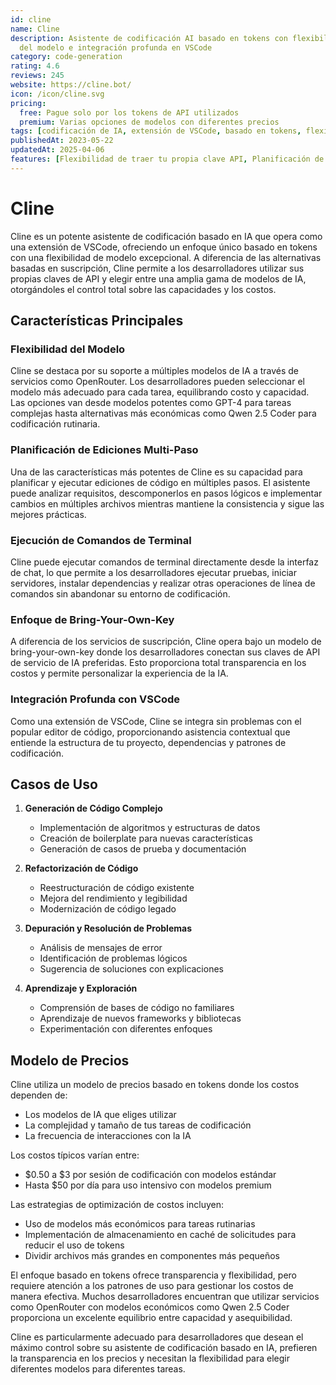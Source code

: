 ```yaml
---
id: cline
name: Cline
description: Asistente de codificación AI basado en tokens con flexibilidad avanzada
  del modelo e integración profunda en VSCode
category: code-generation
rating: 4.6
reviews: 245
website: https://cline.bot/
icon: /icon/cline.svg
pricing:
  free: Pague solo por los tokens de API utilizados
  premium: Varias opciones de modelos con diferentes precios
tags: [codificación de IA, extensión de VSCode, basado en tokens, flexibilidad del modelo, generación de código]
publishedAt: 2023-05-22
updatedAt: 2025-04-06
features: [Flexibilidad de traer tu propia clave API, Planificación de edición de código en múltiples pasos, Ejecución de comandos en la terminal, Soporte para múltiples modelos de IA, Integración profunda de VSCode]
---
```

# Cline

Cline es un potente asistente de codificación basado en IA que opera como una extensión de VSCode, ofreciendo un enfoque único basado en tokens con una flexibilidad de modelo excepcional. A diferencia de las alternativas basadas en suscripción, Cline permite a los desarrolladores utilizar sus propias claves de API y elegir entre una amplia gama de modelos de IA, otorgándoles el control total sobre las capacidades y los costos.

## Características Principales

### Flexibilidad del Modelo
Cline se destaca por su soporte a múltiples modelos de IA a través de servicios como OpenRouter. Los desarrolladores pueden seleccionar el modelo más adecuado para cada tarea, equilibrando costo y capacidad. Las opciones van desde modelos potentes como GPT-4 para tareas complejas hasta alternativas más económicas como Qwen 2.5 Coder para codificación rutinaria.

### Planificación de Ediciones Multi-Paso
Una de las características más potentes de Cline es su capacidad para planificar y ejecutar ediciones de código en múltiples pasos. El asistente puede analizar requisitos, descomponerlos en pasos lógicos e implementar cambios en múltiples archivos mientras mantiene la consistencia y sigue las mejores prácticas.

### Ejecución de Comandos de Terminal
Cline puede ejecutar comandos de terminal directamente desde la interfaz de chat, lo que permite a los desarrolladores ejecutar pruebas, iniciar servidores, instalar dependencias y realizar otras operaciones de línea de comandos sin abandonar su entorno de codificación.

### Enfoque de Bring-Your-Own-Key
A diferencia de los servicios de suscripción, Cline opera bajo un modelo de bring-your-own-key donde los desarrolladores conectan sus claves de API de servicio de IA preferidas. Esto proporciona total transparencia en los costos y permite personalizar la experiencia de la IA.

### Integración Profunda con VSCode
Como una extensión de VSCode, Cline se integra sin problemas con el popular editor de código, proporcionando asistencia contextual que entiende la estructura de tu proyecto, dependencias y patrones de codificación.

## Casos de Uso

1. **Generación de Código Complejo**
   - Implementación de algoritmos y estructuras de datos
   - Creación de boilerplate para nuevas características
   - Generación de casos de prueba y documentación

2. **Refactorización de Código**
   - Reestructuración de código existente
   - Mejora del rendimiento y legibilidad
   - Modernización de código legado

3. **Depuración y Resolución de Problemas**
   - Análisis de mensajes de error
   - Identificación de problemas lógicos
   - Sugerencia de soluciones con explicaciones

4. **Aprendizaje y Exploración**
   - Comprensión de bases de código no familiares
   - Aprendizaje de nuevos frameworks y bibliotecas
   - Experimentación con diferentes enfoques

## Modelo de Precios

Cline utiliza un modelo de precios basado en tokens donde los costos dependen de:

- Los modelos de IA que eliges utilizar
- La complejidad y tamaño de tus tareas de codificación
- La frecuencia de interacciones con la IA

Los costos típicos varían entre:
- $0.50 a $3 por sesión de codificación con modelos estándar
- Hasta $50 por día para uso intensivo con modelos premium

Las estrategias de optimización de costos incluyen:
- Uso de modelos más económicos para tareas rutinarias
- Implementación de almacenamiento en caché de solicitudes para reducir el uso de tokens
- Dividir archivos más grandes en componentes más pequeños

El enfoque basado en tokens ofrece transparencia y flexibilidad, pero requiere atención a los patrones de uso para gestionar los costos de manera efectiva. Muchos desarrolladores encuentran que utilizar servicios como OpenRouter con modelos económicos como Qwen 2.5 Coder proporciona un excelente equilibrio entre capacidad y asequibilidad.

Cline es particularmente adecuado para desarrolladores que desean el máximo control sobre su asistente de codificación basado en IA, prefieren la transparencia en los precios y necesitan la flexibilidad para elegir diferentes modelos para diferentes tareas.